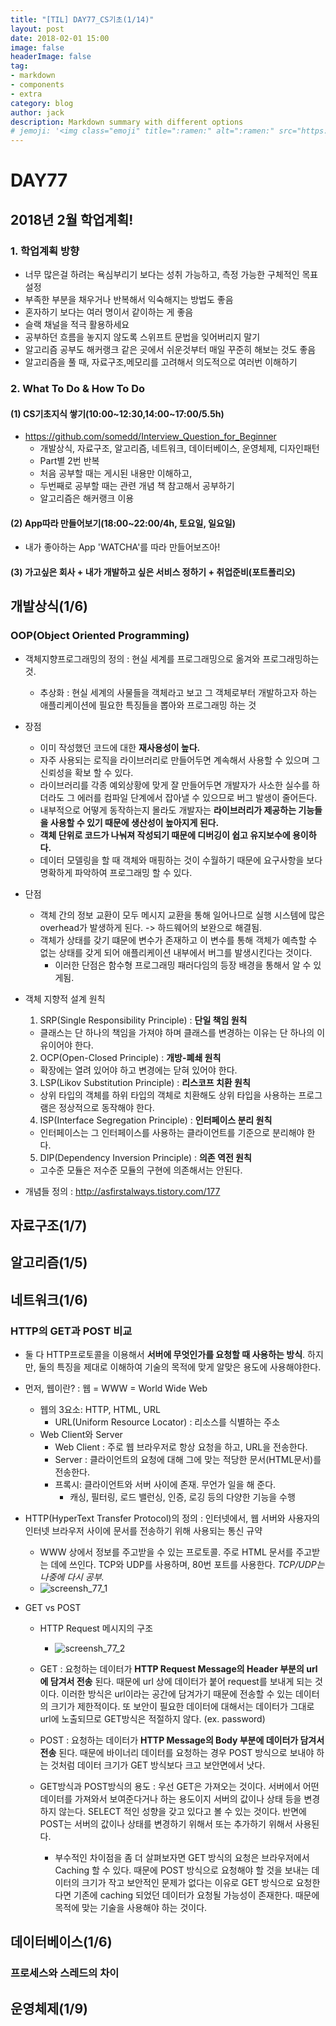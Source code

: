 ```yaml
---
title: "[TIL] DAY77_CS기초(1/14)"
layout: post
date: 2018-02-01 15:00
image: false
headerImage: false
tag:
- markdown
- components
- extra
category: blog
author: jack
description: Markdown summary with different options
# jemoji: '<img class="emoji" title=":ramen:" alt=":ramen:" src="https://assets.github.com/images/icons/emoji/unicode/1f35c.png" height="20" width="20" align="absmiddle">'
---
```


# DAY77

## 2018년 2월 학업계획!
### 1. 학업계획 방향
 - 너무 많은걸 하려는 욕심부리기 보다는 성취 가능하고, 측정 가능한 구체적인 목표 설정
 - 부족한 부분을 채우거나 반복해서 익숙해지는 방법도 좋음
 - 혼자하기 보다는 여러 명이서 같이하는 게 좋음
 - 슬랙 채널을 적극 활용하세요
  - 공부하던 흐름을 놓지지 않도록 스위프트 문법을 잊어버리지 말기
  - 알고리즘 공부도 해커랭크 같은 곳에서 쉬운것부터 매일 꾸준히 해보는 것도 좋음
  - 알고리즘을 풀 때, 자료구조,메모리를 고려해서 의도적으로 여러번 이해하기

### 2.  What To Do & How To Do

#### (1) CS기초지식 쌓기(10:00~12:30,14:00~17:00/5.5h)
  - https://github.com/somedd/Interview_Question_for_Beginner
	- 개발상식, 자료구조,  알고리즘, 네트워크, 데이터베이스,  운영체제, 디자인패턴
	- Part별 2번 반복
    - 처음 공부할 때는 게시된 내용만 이해하고,
    - 두번째로 공부할 때는 관련 개념 책 참고해서 공부하기
    - 알고리즘은 해커랭크 이용

#### (2) App따라 만들어보기(18:00~22:00/4h, 토요일, 일요일)
  - 내가 좋아하는 App 'WATCHA'를 따라 만들어보즈아!

#### (3) 가고싶은 회사 + 내가 개발하고 싶은 서비스 정하기 + 취업준비(포트폴리오)

## 개발상식(1/6)
### OOP(Object Oriented Programming)
  - 객체지향프로그래밍의 정의 : 현실 세계를 프로그래밍으로 옮겨와 프로그래밍하는 것.
    - 추상화 : 현실 세계의 사물들을 객체라고 보고 그 객체로부터 개발하고자 하는 애플리케이션에 필요한 특징들을 뽑아와 프로그래밍 하는 것

  - 장점
    - 이미 작성했던 코드에 대한 **재사용성이 높다.**
    - 자주 사용되는 로직을 라이브러리로 만들어두면 계속해서 사용할 수 있으며 그 신뢰성을 확보 할 수 있다.
    - 라이브러리를 각종 예외상황에 맞게 잘 만들어두면 개발자가 사소한 실수를 하더라도 그 에러를 컴파일 단계에서 잡아낼 수 있으므로 버그 발생이 줄어든다.
    - 내부적으로 어떻게 동작하는지 몰라도 개발자는 **라이브러리가 제공하는 기능들을 사용할 수 있기 때문에 생산성이 높아지게 된다.**
    - **객체 단위로 코드가 나눠져 작성되기 때문에 디버깅이 쉽고 유지보수에 용이하다.**
    - 데이터 모델링을 할 때 객체와 매핑하는 것이 수월하기 때문에 요구사항을 보다 명확하게 파악하여 프로그래밍 할 수 있다.

  - 단점
    - 객체 간의 정보 교환이 모두 메시지 교환을 통해 일어나므로 실행 시스템에 많은 overhead가 발생하게 된다. -> 하드웨어의 보완으로 해결됨.
    - 객체가 상태를 갖기 떄문에 변수가 존재하고 이 변수를 통해 객체가 예측할 수 없는 상태를 갖게 되어 애플리케이션 내부에서 버그를 발생시킨다는 것이다.
      - 이러한 단점은 함수형 프로그래밍 패러다임의 등장 배경을 통해서 알 수 있게됨.

  - 객체 지향적 설계 원칙
    1. SRP(Single Responsibility Principle) : **단일 책임 원칙**
      - 클래스는 단 하나의 책임을 가져야 하며 클래스를 변경하는 이유는 단 하나의 이유이어야 한다.
    2. OCP(Open-Closed Principle) : **개방-폐쇄 원칙**
      - 확장에는 열려 있어야 하고 변경에는 닫혀 있어야 한다.
    3. LSP(Likov Substitution Principle) : **리스코프 치환 원칙**
      - 상위 타입의 객체를 하위 타입의 객체로 치환해도 상위 타입을 사용하는 프로그램은 정상적으로 동작해야 한다.
    4. ISP(Interface Segregation Principle) : **인터페이스 분리 원칙**
      - 인터페이스는 그 인터페이스를 사용하는 클라이언트를 기준으로 분리해야 한다.
    5. DIP(Dependency Inversion Principle) : **의존 역전 원칙**
      - 고수준 모듈은 저수준 모듈의 구현에 의존해서는 안된다.

  - 개념들 정의 : http://asfirstalways.tistory.com/177

## 자료구조(1/7)

## 알고리즘(1/5)

## 네트워크(1/6)
### HTTP의 GET과 POST 비교
  - 둘 다 HTTP프로토콜을 이용해서 **서버에 무엇인가를 요청할 때 사용하는 방식**. 하지만, 둘의 특징을 제대로 이해하여 기술의 목적에 맞게 알맞은 용도에 사용해야한다.
  - 먼저, 웹이란? : 웹 = WWW = World Wide Web
    - 웹의 3요소: HTTP, HTML, URL
      - URL(Uniform Resource Locator) : 리소스를 식별하는 주소
    - Web Client와 Server
      - Web Client : 주로 웹 브라우저로 항상 요청을 하고, URL을 전송한다.
      - Server : 클라이언트의 요청에 대해 그에 맞는 적당한 문서(HTML문서)를 전송한다.
      - 프록시: 클라이언트와 서버 사이에 존재. 무언가 일을 해 준다.
        - 캐싱, 필터링, 로드 밸런싱, 인증, 로깅 등의 다양한 기능을 수행

  - HTTP(HyperText Transfer Protocol)의 정의 : 인터넷에서, 웹 서버와 사용자의 인터넷 브라우저 사이에 문서를 전송하기 위해 사용되는 통신 규약
    - WWW 상에서 정보를 주고받을 수 있는 프로토콜. 주로 HTML 문서를 주고받는 데에 쓰인다. TCP와 UDP를 사용하며, 80번 포트를 사용한다. *TCP/UDP는 나중에 다시 공부.*
    - ![screensh_77_1](somedd.github.io/_posts/img//_posts/img/77_1.png)

  - GET vs POST
    - HTTP Request 메시지의 구조
      - ![screensh_77_2](somedd.github.io/_posts/img//_posts/img/77_2.png)

    - GET : 요청하는 데이터가 **HTTP Request Message의 Header 부분의 url에 담겨서 전송** 된다. 때문에 url 상에 데이터가 붙어 request를 보내게 되는 것이다. 이러한 방식은 url이라는 공간에 담겨가기 때문에 전송할 수 있는 데이터의 크기가 제한적이다. 또 보안이 필요한 데이터에 대해서는 데이터가 그대로 url에 노출되므로 GET방식은 적절하지 않다. (ex. password)

    - POST : 요청하는 데이터가 **HTTP Message의 Body 부분에 데이터가 담겨서 전송** 된다. 때문에 바이너리 데이터를 요청하는 경우 POST 방식으로 보내야 하는 것처럼 데이터 크기가 GET 방식보다 크고 보안면에서 낫다.

    - GET방식과 POST방식의 용도 : 우선 GET은 가져오는 것이다. 서버에서 어떤 데이터를 가져와서 보여준다거나 하는 용도이지 서버의 값이나 상태 등을 변경하지 않는다. SELECT 적인 성향을 갖고 있다고 볼 수 있는 것이다. 반면에 POST는 서버의 값이나 상태를 변경하기 위해서 또는 추가하기 위해서 사용된다.
      - 부수적인 차이점을 좀 더 살펴보자면 GET 방식의 요청은 브라우저에서 Caching 할 수 있다. 때문에 POST 방식으로 요청해야 할 것을 보내는 데이터의 크기가 작고 보안적인 문제가 없다는 이유로 GET 방식으로 요청한다면 기존에 caching 되었던 데이터가 요청될 가능성이 존재한다. 때문에 목적에 맞는 기술을 사용해야 하는 것이다.

## 데이터베이스(1/6)
### 프로세스와 스레드의 차이



## 운영체제(1/9)
